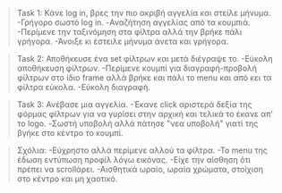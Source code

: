 >Task 1: Κάνε log in, βρες την πιο ακριβή αγγελία και στείλε μήνυμα.
-Γρήγορο σωστό log in.
-Αναζήτηση αγγελίας από τα κουμπιά.
-Περίμενε την ταξινόμηση στα φίλτρα αλλά την βρήκε πάλι γρήγορα.
-Άνοιξε κι έστειλε μήνυμα άνετα και γρήγορα.

>Task 2: Αποθήκευσε ένα set φίλτρων και μετά διέγραψε το.
-Εύκολη αποθήκευση φίλτρων.
-Περίμενε κουμπί για διαγραφή-προβολή φίλτρων στο ίδιο frame αλλά βρήκε και πάλι το menu και από κει τα φίλτρα εύκολα.
-Εύκολη διαγραφή.

>Task 3: Ανέβασε μια αγγελία.
-Έκανε click αριστερά δεξία της φόρμας φίλτρων για να γυρίσει στην αρχική και τελικά το έκανε απ' το logo.
-Σωστή υποβολή αλλά πάτησε "νεα υποβολή" γιατί της βγήκε στο κέντρο το κουμπί.

>Σχόλια:
-Εύχρηστο αλλά περίμενε αλλού τα φίλτρα.
-Το menu της έδωση εντύπωση προφίλ λόγω εικόνας.
-Είχε την αίσθηση ότι πρέπει να scrollάρει.
-Αισθητικά ωραίο, ωραία χρώματα, στοίχιση στο κέντρο και μη χαοτικό.
